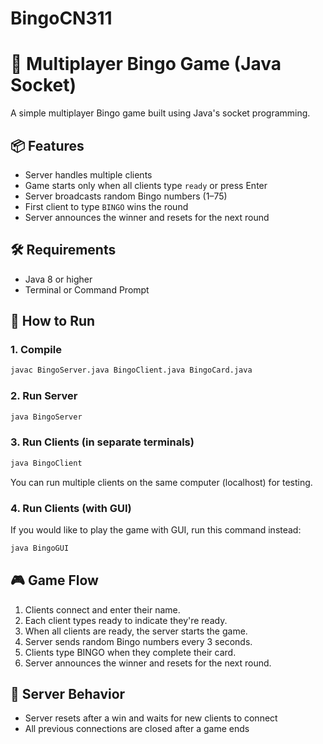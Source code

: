 # BingoCN311

# 🎯 Multiplayer Bingo Game (Java Socket)

A simple multiplayer Bingo game built using Java's socket programming.

## 📦 Features

- Server handles multiple clients
- Game starts only when all clients type `ready` or press Enter
- Server broadcasts random Bingo numbers (1–75)
- First client to type `BINGO` wins the round
- Server announces the winner and resets for the next round

## 🛠 Requirements

- Java 8 or higher
- Terminal or Command Prompt

## 🚀 How to Run

### 1. Compile

```bash
javac BingoServer.java BingoClient.java BingoCard.java
```

### 2. Run Server

```bash
java BingoServer
```

### 3. Run Clients (in separate terminals)

```bash
java BingoClient
```
You can run multiple clients on the same computer (localhost) for testing.
### 4. Run Clients (with GUI)
If you would like to play the game with GUI, run this command instead:

```bash
java BingoGUI
```

## 🎮 Game Flow

1. Clients connect and enter their name.
2. Each client types ready to indicate they're ready.
3. When all clients are ready, the server starts the game.
4. Server sends random Bingo numbers every 3 seconds.
5. Clients type BINGO when they complete their card.
6. Server announces the winner and resets for the next round.

## 🧼 Server Behavior

- Server resets after a win and waits for new clients to connect
- All previous connections are closed after a game ends
